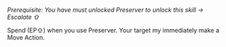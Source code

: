 *Prerequisite: You have must unlocked Preserver to unlock this skill →*
*Escalate ⇧*

Spend (EP⇧) when you use Preserver. Your target my immediately make a Move Action.
